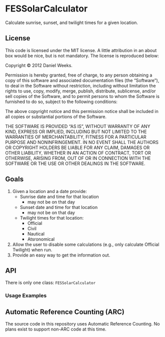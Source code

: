 # FESSolarCalculator

Calculate sunrise, sunset, and twilight times for a given location.

## License

This code is licensed under the MIT license. A little attribution in an about box would be nice, but is not mandatory. The license is reproduced below:

Copyright © 2012 Daniel Weeks.

Permission is hereby granted, free of charge, to any person obtaining a copy
of this software and associated documentation files (the “Software”), to deal
in the Software without restriction, including without limitation the rights
to use, copy, modify, merge, publish, distribute, sublicense, and/or sell
copies of the Software, and to permit persons to whom the Software is
furnished to do so, subject to the following conditions:

The above copyright notice and this permission notice shall be included in
all copies or substantial portions of the Software.

THE SOFTWARE IS PROVIDED “AS IS”, WITHOUT WARRANTY OF ANY KIND, EXPRESS OR
IMPLIED, INCLUDING BUT NOT LIMITED TO THE WARRANTIES OF MERCHANTABILITY,
FITNESS FOR A PARTICULAR PURPOSE AND NONINFRINGEMENT. IN NO EVENT SHALL THE
AUTHORS OR COPYRIGHT HOLDERS BE LIABLE FOR ANY CLAIM, DAMAGES OR OTHER
LIABILITY, WHETHER IN AN ACTION OF CONTRACT, TORT OR OTHERWISE, ARISING FROM,
OUT OF OR IN CONNECTION WITH THE SOFTWARE OR THE USE OR OTHER DEALINGS IN
THE SOFTWARE.

## Goals

1. Given a location and a date provide:
    * Sunrise date and time for that location
        * may not be on that day
    * Sunset date and time for that location
        * may not be on that day
    * Twilight times for that location:
        * Official
        * Civil
        * Nautical
        * Atsronomical
2. Allow the user to disable some calculations (e.g., only calculate Official Twilight) when run.
3. Provide an easy way to get the information out.

## API

There is only one class: `FESSolarCalculator`

### Usage Examples




## Automatic Reference Counting (ARC)

The source code in this repository uses Automatic Reference Counting. No plans exist to support non-ARC code at this time.

